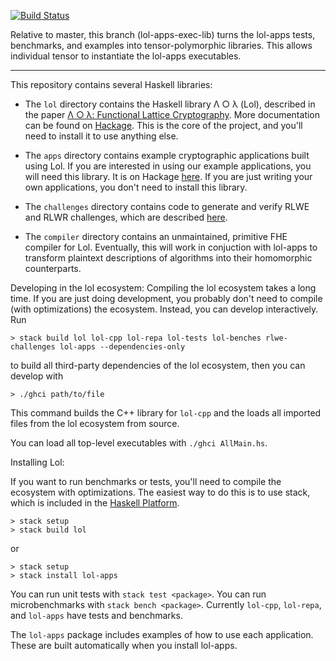 
[![Build Status](https://travis-ci.org/cpeikert/Lol.svg?branch=lol-apps-exec-lib)](https://travis-ci.org/cpeikert/Lol)

Relative to master, this branch (lol-apps-exec-lib) turns the lol-apps tests,
benchmarks, and examples into tensor-polymorphic libraries. This allows individual
tensor to instantiate the lol-apps executables.

--------------------------------------------------------------------------------

This repository contains several Haskell libraries:

  * The `lol` directory contains the Haskell library Λ ○ λ (Lol),
    described in the paper
    [Λ ○ λ: Functional Lattice Cryptography](https://eprint.iacr.org/2015/1134). More
    documentation can be found on
    [Hackage](https://hackage.haskell.org/package/lol). This is the
    core of the project, and you'll need to install it to use anything
    else.

  * The `apps` directory contains example cryptographic applications
    built using Lol. If you are interested in using our example
    applications, you will need this library. It is on Hackage
    [here](https://hackage.haskell.org/package/lol-apps). If you are
    just writing your own applications, you don't need to install this
    library.

  * The `challenges` directory contains code to generate and verify
    RLWE and RLWR challenges, which are described [here](https://web.eecs.umich.edu/~cpeikert/rlwe-challenges).

  * The `compiler` directory contains an unmaintained, primitive FHE
    compiler for Lol. Eventually, this will work in conjuction with
    lol-apps to transform plaintext descriptions of algorithms into
    their homomorphic counterparts.

Developing in the lol ecosystem:
Compiling the lol ecosystem takes a long time. If you are just doing development,
you probably don't need to compile (with optimizations) the ecosystem. Instead,
you can develop interactively. Run
```
> stack build lol lol-cpp lol-repa lol-tests lol-benches rlwe-challenges lol-apps --dependencies-only
```
to build all third-party dependencies of the lol ecosystem, then you can
develop with
```
> ./ghci path/to/file
```
This command builds the C++ library for `lol-cpp` and the loads
all imported files from the lol ecosystem from source.

You can load all top-level executables with `./ghci AllMain.hs`.


Installing Lol:

If you want to run benchmarks or tests, you'll need to compile the ecosystem
with optimizations. The easiest way to do this is to use stack, which is
included in the [Haskell Platform](https://www.haskell.org/platform/).
```
> stack setup
> stack build lol
```
or
```
> stack setup
> stack install lol-apps
```
You can run unit tests with `stack test <package>`. You can run microbenchmarks with `stack bench <package>`. Currently `lol-cpp`, `lol-repa`, and `lol-apps`
have tests and benchmarks.

The `lol-apps` package includes examples of how to use each
application. These are built automatically when you install
lol-apps.
